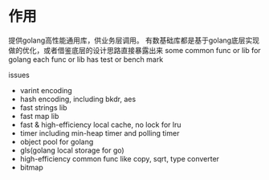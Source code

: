 # 作用
提供golang高性能通用库，供业务层调用。
有数基础库都是基于golang底层实现做的优化，或者借鉴底层的设计思路直接暴露出来
some common func or lib for golang
each func or lib has test or bench mark

issues
* varint encoding
* hash encoding, including bkdr, aes
* fast strings lib
* fast map lib
* fast & high-efficiency local cache, no lock for lru
* timer including min-heap timer and polling timer
* object pool for golang
* gls(golang local storage for go)
* high-efficiency common func like copy, sqrt, type converter
* bitmap
